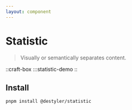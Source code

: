 ```yaml
---
layout: component
---
```


# Statistic

> Visually or semantically separates content.

::craft-box
:::statistic-demo
::

## Install

```bash
pnpm install @destyler/statistic
```
